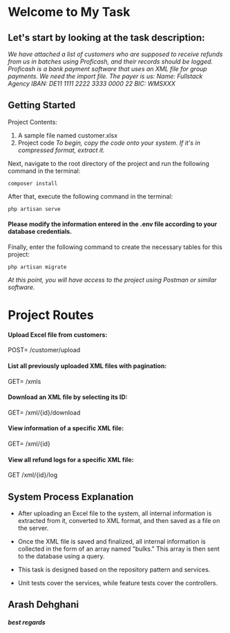 # Welcome to My Task
## Let's start by looking at the task description:

*We have attached a list of customers who are supposed to receive refunds from us in batches using Proficash, and their records should be logged.*
*Proficash is a bank payment software that uses an XML file for group payments. We need the import file.
The payer is us:
Name: Fullstack Agency
IBAN: DE11 1111 2222 3333 0000 22
BIC: WMSXXX*

## Getting Started
Project Contents:
1. A sample file named customer.xlsx
2. Project code
*To begin, copy the code onto your system. If it's in compressed format, extract it.*

Next, navigate to the root directory of the project and run the following command in the terminal:
```
composer install
```

After that, execute the following command in the terminal:
```
php artisan serve
```

#### Please modify the information entered in the .env file according to your database credentials.

Finally, enter the following command to create the necessary tables for this project:
```
php artisan migrate
```

*At this point, you will have access to the project using Postman or similar software.*

# Project Routes
#### Upload Excel file from customers:
POST= /customer/upload

#### List all previously uploaded XML files with pagination:
GET= /xmls

#### Download an XML file by selecting its ID:
GET= /xml/{id}/download

#### View information of a specific XML file:
GET= /xml/{id}

#### View all refund logs for a specific XML file:
GET /xml/{id}/log

## System Process Explanation
- After uploading an Excel file to the system, all internal information is extracted from it, converted to XML format, and then saved as a file on the server.

- Once the XML file is saved and finalized, all internal information is collected in the form of an array named "bulks." This array is then sent to the database using a query.

* This task is designed based on the repository pattern and services.

* Unit tests cover the services, while feature tests cover the controllers.

## Arash Dehghani
##### best regards
